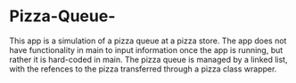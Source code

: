 # Pizza-Queue-
This app is a simulation of a pizza queue at a pizza store. The app does not have functionality in main to input information once the app is running, but rather it is hard-coded in main. The pizza queue is managed by a linked list, with the refences to the pizza transferred through a pizza class wrapper.  
